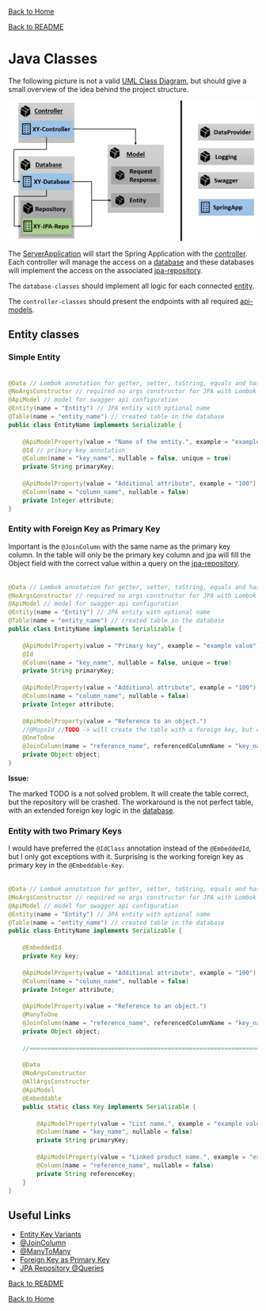 [Back to Home](https://github.com/FoodAppGroup/FoodApp-Server)

[Back to README](../README.md)

# Java Classes

The following picture is not a valid [UML Class Diagram](https://en.wikipedia.org/wiki/Class_diagram), but should give a
small overview of the idea behind the project structure.

![Entity Modelling](files/Modelling_Classes.png)

The [ServerApplication](../src/main/java/com/spring/ServerApplication.java) will start the Spring Application with
the [controller](../src/main/java/com/spring/controller). Each controller will manage the access on
a [database](../src/main/java/com/spring/database) and these databases will implement the access on the
associated [jpa-repository](../src/main/java/com/spring/database/repository).

The `database-classes` should implement all logic for each connected [entity](../src/main/java/com/spring/model/entity).

The `controller-classes` should present the endpoints with all required [api-models](../src/main/java/com/spring/model).

## Entity classes

### Simple Entity

```java

@Data // Lombok annotation for getter, setter, toString, equals and hash methods
@NoArgsConstructor // required no args constructor for JPA with Lombok
@ApiModel // model for swagger api configuration
@Entity(name = "Entity") // JPA entity with optional name
@Table(name = "entity_name") // created table in the database
public class EntityName implements Serializable {

    @ApiModelProperty(value = "Name of the entity.", example = "example value")
    @Id // primary key annotation
    @Column(name = "key_name", nullable = false, unique = true)
    private String primaryKey;

    @ApiModelProperty(value = "Additional attribute", example = "100")
    @Column(name = "column_name", nullable = false)
    private Integer attribute;
}
```

### Entity with Foreign Key as Primary Key

Important is the `@JoinColumn` with the same name as the primary key column. In the table will only be the primary key
column and jpa will fill the Object field with the correct value within a query on
the [jpa-repository](../src/main/java/com/spring/database/repository).

```java

@Data // Lombok annotation for getter, setter, toString, equals and hash methods
@NoArgsConstructor // required no args constructor for JPA with Lombok
@ApiModel // model for swagger api configuration
@Entity(name = "Entity") // JPA entity with optional name
@Table(name = "entity_name") // created table in the database
public class EntityName implements Serializable {

    @ApiModelProperty(value = "Primary key", example = "example value")
    @Id
    @Column(name = "key_name", nullable = false, unique = true)
    private String primaryKey;

    @ApiModelProperty(value = "Additional attribute", example = "100")
    @Column(name = "column_name", nullable = false)
    private Integer attribute;

    @ApiModelProperty(value = "Reference to an object.")
    //@MapsId //TODO -> will create the table with a foreign key, but crash the repository
    @OneToOne
    @JoinColumn(name = "reference_name", referencedColumnName = "key_name", insertable = false, updatable = false)
    private Object object;
}
```

__Issue:__

The marked TODO is a not solved problem. It will create the table correct, but the repository will be crashed. The
workaround is the not perfect table, with an extended foreign key logic in
the [database](../src/main/java/com/spring/database).

### Entity with two Primary Keys

I would have preferred the `@IdClass` annotation instead of the `@EmbeddedId`, but I only got exceptions with it.
Surprising is the working foreign key as primary key in the `@Embeddable-Key`.

```java

@Data // Lombok annotation for getter, setter, toString, equals and hash methods
@NoArgsConstructor // required no args constructor for JPA with Lombok
@ApiModel // model for swagger api configuration
@Entity(name = "Entity") // JPA entity with optional name
@Table(name = "entity_name") // created table in the database
public class EntityName implements Serializable {

    @EmbeddedId
    private Key key;

    @ApiModelProperty(value = "Additional attribute", example = "100")
    @Column(name = "column_name", nullable = false)
    private Integer attribute;

    @ApiModelProperty(value = "Reference to an object.")
    @ManyToOne
    @JoinColumn(name = "reference_name", referencedColumnName = "key_name", insertable = false, updatable = false)
    private Object object;

    //=============================================================================================================

    @Data
    @NoArgsConstructor
    @AllArgsConstructor
    @ApiModel
    @Embeddable
    public static class Key implements Serializable {

        @ApiModelProperty(value = "List name.", example = "example value")
        @Column(name = "key_name", nullable = false)
        private String primaryKey;

        @ApiModelProperty(value = "Linked product name.", example = "example value")
        @Column(name = "reference_name", nullable = false)
        private String referenceKey;
    }
}
```

## Useful Links

* [Entity Key Variants](https://www.objectdb.com/java/jpa/entity/id)
* [@JoinColumn](https://www.baeldung.com/jpa-join-column)
* [@ManyToMany](https://www.baeldung.com/jpa-many-to-many)
* [Foreign Key as Primary Key](https://stackoverflow.com/questions/31385658/jpa-how-to-make-composite-foreign-key-part-of-composite-primary-key)
* [JPA Repository @Queries](https://www.baeldung.com/spring-data-jpa-query)

[Back to README](../README.md)

[Back to Home](https://github.com/FoodAppGroup/FoodApp-Server)

